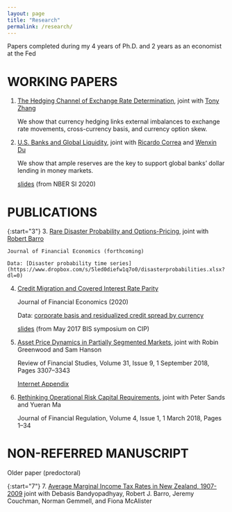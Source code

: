 ```yaml
---
layout: page
title: "Research"
permalink: /research/
---
```


Papers completed during my 4 years of Ph.D. and 2 years as an economist at the Fed


<!-- To cite: bibtex -->

# WORKING PAPERS

1. [The Hedging Channel of Exchange Rate Determination](papers/HedgingCahnnelofExchangeRate_Latest.pdf), joint with [Tony Zhang](https://sites.google.com/view/tzhang0/home?authuser=0)

    We show that currency hedging links external imbalances to exchange rate movements, cross-currency basis, and currency option skew.

2. [U.S. Banks and Global Liquidity](https://conference.nber.org/conf_papers/f142383.pdf), joint with [Ricardo Correa](https://sites.google.com/view/ricardocorrea/home) and [Wenxin Du](https://sites.google.com/site/wenxindu/)

    We show that ample reserves are the key to support global banks’ dollar lending in money markets.
    
    [slides](https://conference.nber.org/conf_papers/f142383.slides.pdf) (from NBER SI 2020)

# PUBLICATIONS

{:start="3"}
3.  [Rare Disaster Probability and Options-Pricing](https://scholar.harvard.edu/files/gliao/files/optionimpliedraredisasters.pdf), joint with [Robert Barro](https://scholar.harvard.edu/barro/home)

    Journal of Financial Economics (forthcoming)

    Data: [Disaster probability time series](https://www.dropbox.com/s/5led0diefw1q7o0/disasterprobabilities.xlsx?dl=0)


4. [Credit Migration and Covered Interest Rate Parity](https://scholar.harvard.edu/files/gliao/files/creditcipliao.pdf)

    Journal of Financial Economics (2020)

    Data: [corporate basis and residualized credit spread by currency](http://bit.ly/CreditCIPData)

    [slides](https://www.bis.org/events/bissymposium0517/symposium0517_12_pres.pdf) (from May 2017 BIS symposium on CIP)


5. [Asset Price Dynamics in Partially Segmented Markets](http://www.people.hbs.edu/shanson/smc_paper_20170910.pdf), joint with Robin Greenwood and Sam Hanson

    Review of Financial Studies, Volume 31, Issue 9, 1 September 2018, Pages 3307–3343

    [Internet Appendix](http://www.people.hbs.edu/shanson/smc_IA_20170910.pdf)


6. [Rethinking Operational Risk Capital Requirements](https://academic.oup.com/jfr/advance-article/doi/10.1093/jfr/fjx009/4792987?guestAccessKey=d0072d99-69fa-4898-be75-05152c6a865b),  joint with Peter Sands and Yueran Ma

    Journal of Financial Regulation, Volume 4, Issue 1, 1 March 2018, Pages 1–34


# NON-REFERRED MANUSCRIPT
Older paper (predoctoral)

{:start="7"}
7. [Average Marginal Income Tax Rates in New Zealand, 1907-2009](https://scholar.harvard.edu/gliao/publications/average-marginal-income-tax-rates-new-zealand-1907-2009) joint with Debasis Bandyopadhyay, Robert J. Barro, Jeremy Couchman, Norman Gemmell, and Fiona McAlister
